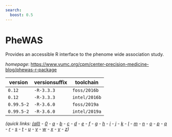 ```yaml
---
search:
  boost: 0.5
---
```

# PheWAS

Provides an accessible R interface to the phenome wide association study.

*homepage*: <https://www.vumc.org/cpm/center-precision-medicine-blog/phewas-r-package>

version | versionsuffix | toolchain
--------|---------------|----------
``0.12`` | ``-R-3.3.3`` | ``foss/2016b``
``0.12`` | ``-R-3.3.3`` | ``intel/2016b``
``0.99.5-2`` | ``-R-3.6.0`` | ``foss/2019a``
``0.99.5-2`` | ``-R-3.6.0`` | ``intel/2019a``


*(quick links: [(all)](../index.md) - [0](../0/index.md) - [a](../a/index.md) - [b](../b/index.md) - [c](../c/index.md) - [d](../d/index.md) - [e](../e/index.md) - [f](../f/index.md) - [g](../g/index.md) - [h](../h/index.md) - [i](../i/index.md) - [j](../j/index.md) - [k](../k/index.md) - [l](../l/index.md) - [m](../m/index.md) - [n](../n/index.md) - [o](../o/index.md) - [p](../p/index.md) - [q](../q/index.md) - [r](../r/index.md) - [s](../s/index.md) - [t](../t/index.md) - [u](../u/index.md) - [v](../v/index.md) - [w](../w/index.md) - [x](../x/index.md) - [y](../y/index.md) - [z](../z/index.md))*


